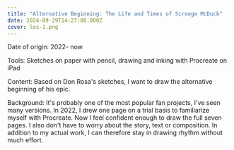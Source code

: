 ```yaml
---
title: "Alternative Beginning: The Life and Times of Scrooge McDuck"
date: 2024-09-29T14:27:00.000Z
cover: los-1.png
---
```



Date of origin: 2022- now

Tools: Sketches on paper with pencil, drawing and inking with Procreate on iPad

Content: Based on Don Rosa's sketches, I want to draw the alternative beginning of his epic.

Background: It's probably one of the most popular fan projects, I've seen many versions. In 2022, I drew one page on a trial basis to familiarize myself with Procreate. Now I feel confident enough to draw the full seven pages. I also don't have to worry about the story, text or composition. In addition to my actual work, I can therefore stay in drawing rhythm without much effort.
